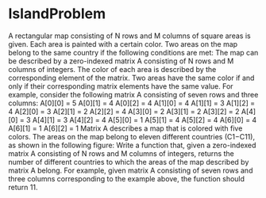 # IslandProblem
A rectangular map consisting of N rows and M columns of square areas is given. Each area is painted with a certain color. Two areas on the map belong to the same country if the following conditions are met: The map can be described by a zero-indexed matrix A consisting of N rows and M columns of integers. The color of each area is described by the corresponding element of the matrix. Two areas have the same color if and only if their corresponding matrix elements have the same value. For example, consider the following matrix A consisting of seven rows and three columns: A[0][0] = 5 A[0][1] = 4 A[0][2] = 4 A[1][0] = 4 A[1][1] = 3 A[1][2] = 4 A[2][0] = 3 A[2][1] = 2 A[2][2] = 4 A[3][0] = 2 A[3][1] = 2 A[3][2] = 2 A[4][0] = 3 A[4][1] = 3 A[4][2] = 4 A[5][0] = 1 A[5][1] = 4 A[5][2] = 4 A[6][0] = 4 A[6][1] = 1 A[6][2] = 1 Matrix A describes a map that is colored with five colors. The areas on the map belong to eleven different countries (C1−C11), as shown in the following figure: Write a function that, given a zero-indexed matrix A consisting of N rows and M columns of integers, returns the number of different countries to which the areas of the map described by matrix A belong. For example, given matrix A consisting of seven rows and three columns corresponding to the example above, the function should return 11.
